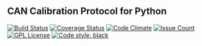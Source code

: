 
## CAN Calibration Protocol for Python


[![Build Status](https://travis-ci.org/pySART/pyccp.svg)](https://travis-ci.org/pySART/pyccp)
[![Coverage Status](https://coveralls.io/repos/github/pySART/pyccp/badge.svg?branch=master)](https://coveralls.io/github/pySART/pyccp?branch=master)
[![Code Climate](https://codeclimate.com/github/pySART/pyccp/badges/gpa.svg)](https://codeclimate.com/github/pySART/pyccp)
[![Issue Count](https://codeclimate.com/github/pySART/pyccp/badges/issue_count.svg)](https://codeclimate.com/github/pySART/pyccp)
[![GPL License](http://img.shields.io/badge/license-GPL-blue.svg)](http://opensource.org/licenses/GPL-2.0)
[![Code style: black](https://img.shields.io/badge/code%20style-black-000000.svg)](https://github.com/psf/black)
